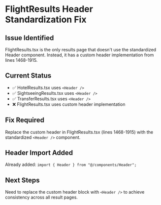 # FlightResults Header Standardization Fix

## Issue Identified
FlightResults.tsx is the only results page that doesn't use the standardized Header component. Instead, it has a custom header implementation from lines 1468-1915.

## Current Status
- ✅ HotelResults.tsx uses `<Header />` 
- ✅ SightseeingResults.tsx uses `<Header />`
- ✅ TransferResults.tsx uses `<Header />`
- ❌ FlightResults.tsx uses custom header implementation

## Fix Required
Replace the custom header in FlightResults.tsx (lines 1468-1915) with the standardized `<Header />` component.

## Header Import Added
Already added: `import { Header } from "@/components/Header";`

## Next Steps
Need to replace the custom header block with `<Header />` to achieve consistency across all result pages.
